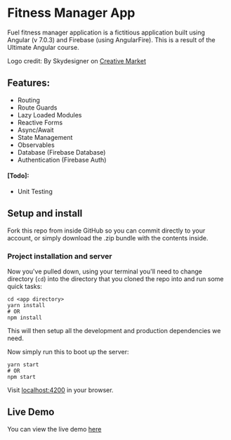 # Fitness Manager App

Fuel fitness manager application is a fictitious application built using Angular (v 7.0.3) and Firebase (using AngularFire). This is a result of the Ultimate Angular course.

Logo credit: By Skydesigner on [Creative Market](https://creativemarket.com/Skydesigner.me/1738435-Fitness-Logo-Strong)

## Features:

- Routing
- Route Guards
- Lazy Loaded Modules
- Reactive Forms
- Async/Await
- State Management
- Observables
- Database (Firebase Database)
- Authentication (Firebase Auth)

#### [Todo]:

- Unit Testing

## Setup and install

Fork this repo from inside GitHub so you can commit directly to your account, or simply download the .zip bundle with the contents inside.

### Project installation and server

Now you've pulled down, using your terminal you'll need to change directory (`cd`) into the directory that you cloned the repo into and run some quick tasks:

```
cd <app directory>
yarn install
# OR
npm install
```

This will then setup all the development and production dependencies we need.

Now simply run this to boot up the server:

```
yarn start
# OR
npm start
```

Visit [localhost:4200](localhost:4200) in your browser.

## Live Demo

You can view the live demo [here](https://fitness-manager-app-94f07.firebaseapp.com)
